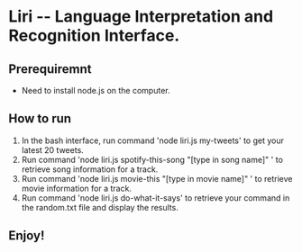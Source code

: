 # Liri -- Language Interpretation and Recognition Interface. 

## Prerequiremnt
* Need to install node.js on the computer. 

## How to run
1. In the bash interface, run command 'node liri.js my-tweets' to get your latest 20 tweets.
2. Run command 'node liri.js spotify-this-song "[type in song name]" ' to retrieve song information for a track.
3. Run command 'node liri.js movie-this "[type in movie name]" ' to retrieve movie information for a track.
4. Run command 'node liri.js do-what-it-says' to retrieve your command in the random.txt file and display the results.

## Enjoy!